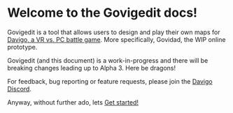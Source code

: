 # Welcome to the Govigedit docs!
Govigedit is a tool that allows users to design and play their own maps for [Davigo, a VR vs. PC battle game](https://store.steampowered.com/app/1116540/DAVIGO/). 
More specifically, Govidad, the WIP online prototype. 

Govigedit (and this document) is a work-in-progress and there will be breaking changes leading up to Alpha 3. Here be dragons!

For feedback, bug reporting or feature requests, please join the [Davigo Discord](https://discord.gg/5du5Ack).

Anyway, without further ado, lets [Get started!](getting-started.md)